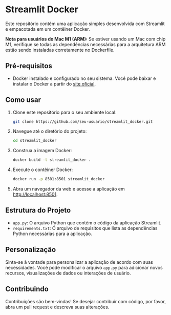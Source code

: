 # Streamlit Docker

Este repositório contém uma aplicação simples desenvolvida com Streamlit e empacotada em um contêiner Docker.

**Nota para usuários do Mac M1 (ARM):** Se estiver usando um Mac com chip M1, verifique se todas as dependências necessárias para a arquitetura ARM estão sendo instaladas corretamente no Dockerfile.
    
## Pré-requisitos

- Docker instalado e configurado no seu sistema. Você pode baixar e instalar o Docker a partir do [site oficial](https://www.docker.com/get-started).

## Como usar

1. Clone este repositório para o seu ambiente local:

    ```bash
    git clone https://github.com/seu-usuario/streamlit_docker.git
    ```

2. Navegue até o diretório do projeto:

    ```bash
    cd streamlit_docker
    ```

3. Construa a imagem Docker:

    ```bash
    docker build -t streamlit_docker .
    ```

4. Execute o contêiner Docker:

    ```bash
    docker run -p 8501:8501 streamlit_docker
    ```



5. Abra um navegador da web e acesse a aplicação em [http://localhost:8501](http://localhost:8501).

## Estrutura do Projeto

- `app.py`: O arquivo Python que contém o código da aplicação Streamlit.
- `requirements.txt`: O arquivo de requisitos que lista as dependências Python necessárias para a aplicação.

## Personalização

Sinta-se à vontade para personalizar a aplicação de acordo com suas necessidades. Você pode modificar o arquivo `app.py` para adicionar novos recursos, visualizações de dados ou interações de usuário.

## Contribuindo

Contribuições são bem-vindas! Se desejar contribuir com código, por favor, abra um pull request e descreva suas alterações.



